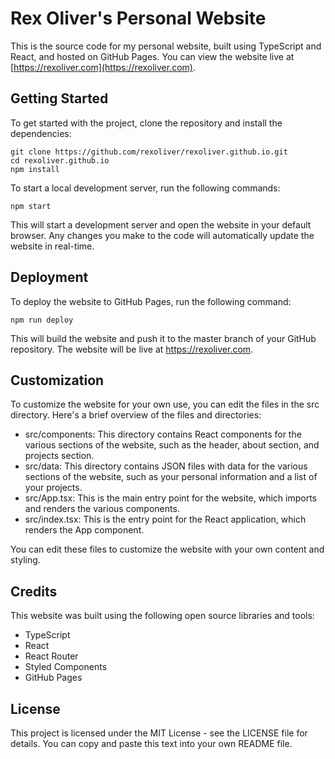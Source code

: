 # Rex Oliver's Personal Website

This is the source code for my personal website, built using TypeScript and React, and hosted on GitHub Pages. You can view the website live at [https://rexoliver.com](https://rexoliver.com).

## Getting Started

To get started with the project, clone the repository and install the dependencies:
 
```
git clone https://github.com/rexoliver/rexoliver.github.io.git
cd rexoliver.github.io
npm install
```
To start a local development server, run the following commands:

```
npm start
```

This will start a development server and open the website in your default browser. Any changes you make to the code will automatically update the website in real-time.

## Deployment

To deploy the website to GitHub Pages, run the following command:

```
npm run deploy
```

This will build the website and push it to the master branch of your GitHub repository. The website will be live at https://rexoliver.com.

## Customization

To customize the website for your own use, you can edit the files in the src directory. Here's a brief overview of the files and directories:

- src/components: This directory contains React components for the various sections of the website, such as the header, about section, and projects section.
- src/data: This directory contains JSON files with data for the various sections of the website, such as your personal information and a list of your projects.
- src/App.tsx: This is the main entry point for the website, which imports and renders the various components.
- src/index.tsx: This is the entry point for the React application, which renders the App component.

You can edit these files to customize the website with your own content and styling.

## Credits

This website was built using the following open source libraries and tools:

- TypeScript
- React
- React Router
- Styled Components
- GitHub Pages

## License

This project is licensed under the MIT License - see the LICENSE file for details.
You can copy and paste this text into your own README file.



